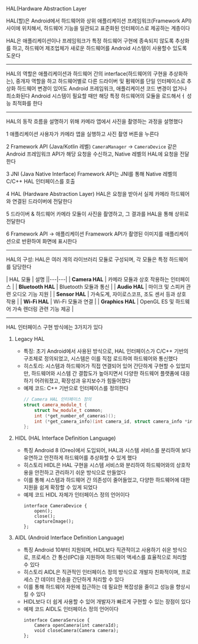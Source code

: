 HAL(Hardware Abstraction Layer

HAL(할)은 Android에서 하드웨어와 상위 애플리케이션 프레임워크(Framework API) 사이에 위치해서, 하드웨어 기능을 일관되고 표준화된 인터페이스로 제공하는 계층이다

HAL은 애플리케이션이나 프레임워크가 특정 하드웨어 구현에 종속되지 않도록 추상화를 하고, 하드웨어 제조업체가 새로운 하드웨어를 Android 시스템이 사용할수 있도록 도운다

---

HAL의 역할은 애플리케이션과 하드웨어 간의 interface(하드웨어의 구현을 추상화하는), 중개자 역할을 하고
하드웨어별로 다른 드라이버 및 펌웨어를 단일 인터페이스로 추상화 하드웨어 변경이 있어도 Android 프레임워크, 애플리케이션 코드 변경이 없거나 최소화된다
Android 시스템이 필요할 때만 해당 특정 하드웨어의 모듈을 로드해서ㅓ 성능 최적화를 한다  

---

HAL의 동작 흐름을 설명하기 위해 카메라 앱에서 사진을 촬영하는 과정을 설명했다

1 애플리케이션
사용자가 카메라 앱을 실행하고 사진 촬영 버튼을 누른다

2 Framework API (Java/Kotlin 레벨)
`CameraManager` → `CameraDevice` 같은 Android 프레임워크 API가 해당 요청을 수신하고, Native 레벨의 HAL에 요청을 전달한다

3 JNI (Java Native Interface)
Framework API는 JNI를 통해 Native 레벨의 C/C++ HAL 인터페이스를 호출

4 HAL (Hardware Abstraction Layer)
HAL은 요청을 받아서 실제 카메라 하드웨어와 연결된 드라이버에 전달한다
  
5 드라이버 & 하드웨어
카메라 모듈이 사진을 촬영하고, 그 결과를 HAL을 통해 상위로 전달한다

6 Framework API → 애플리케이션
Framework API가 촬영된 이미지를 애플리케이션으로 반환하여 화면에 표시한다

---

HAL의 구성: HAL은 여러 개의 라이브러리 모듈로 구성되며, 각 모듈은 특정 하드웨어를 담당한다

| HAL 모듈 | 설명 ||---|---|
| **Camera HAL** | 카메라 모듈과 상호 작용하는 인터페이스 |
| **Bluetooth HAL** | Bluetooth 모듈과 통신 |
| **Audio HAL** | 마이크 및 스피커 관련 오디오 기능 지원 |
| **Sensor HAL** | 가속도계, 자이로스코프, 조도 센서 등과 상호 작용 |
| **Wi-Fi HAL** | Wi-Fi 모듈과 연결 |
| **Graphics HAL** | OpenGL ES 및 하드웨어 가속 렌더링 관련 기능 제공 |

---

HAL 인터페이스 구현 방식에는 3가지가 있다

1. Legacy HAL
   - 특징: 초기 Android에서 사용된 방식으로, HAL 인터페이스가 C/C++ 기반의 구조체로 정의되었고, 시스템은 이를 직접 로드하여 하드웨어와 통신했다
   - 히스토리: 시스템과 하드웨어가 직접 연결되어 있어 간단하게 구현할 수 있었지만, 하드웨어와 시스템 간 결합도가 높아지면서 다양한 하드웨어 플랫폼에 대응하기 어려워졌고, 확장성과 유지보수가 힘들어졌다
   - 예제 코드:
     C++ 기반으로 인터페이스를 정의한다
     ```cpp
     // Camera HAL 인터페이스 정의
     struct camera_module_t {
         struct hw_module_t common;
         int (*get_number_of_cameras)();
         int (*get_camera_info)(int camera_id, struct camera_info *info);
     };
     ```

2. HIDL (HAL Interface Definition Language)
   - 특징 Android 8 (Oreo)에서 도입되어, HAL과 시스템 서비스를 분리하여 보다 유연하고 안전하게 하드웨어를 추상화할 수 있게 했다
   - 히스토리 HIDL은 HAL 구현을 시스템 서비스와 분리하여 하드웨어와의 상호작용을 안전하고 관리하기 쉬운 방식으로 만들었다
   - 이를 통해 시스템과 하드웨어 간 의존성이 줄어들었고, 다양한 하드웨어에 대한 지원을 쉽게 확장할 수 있게 되었다
   - 예제 코드
     HIDL 자체가 인터페이스 정의 언어이다
     ```hidl
     interface CameraDevice {
         open();
         close();
         captureImage();
     };
     ```

3. AIDL (Android Interface Definition Language)
   - 특징 Android 10부터 지원되며, HIDL보다 직관적이고 사용하기 쉬운 방식으로, 프로세스 간 통신(IPC)을 지원하여 하드웨어 액세스를 효율적으로 처리할 수 있다
   - 히스토리 AIDL은 직관적인 인터페이스 정의 방식으로 개발자 친화적이며, 프로세스 간 데이터 전송을 간단하게 처리할 수 있다
   - 이를 통해 하드웨어 자원에 접근하는 데 필요한 복잡성을 줄이고 성능을 향상시킬 수 있다
   - HIDL보다 더 쉽게 사용할 수 있어 개발자가 빠르게 구현할 수 있는 장점이 있다
   - 예제 코드
    AIDL도 인터페이스 정의 언어이다
     ```aidl
     interface CameraService {
         Camera openCamera(int cameraId);
         void closeCamera(Camera camera);
     };
     ```
